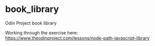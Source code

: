 # book_library
Odin Project book library

Working through the exercise here: https://www.theodinproject.com/lessons/node-path-javascript-library
